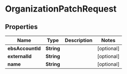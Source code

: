 

# OrganizationPatchRequest


## Properties

Name | Type | Description | Notes
------------ | ------------- | ------------- | -------------
**ebsAccountId** | **String** |  |  [optional]
**externalId** | **String** |  |  [optional]
**name** | **String** |  |  [optional]



